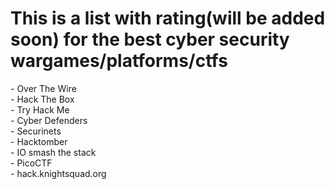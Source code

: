 <H1>This is a list with rating(will be added soon) for the best cyber security wargames/platforms/ctfs</H1>
- Over The Wire<br>
- Hack The Box<br>
- Try Hack Me<br>
- Cyber Defenders<br>
- Securinets<br>
- Hacktomber<br>
- IO smash the stack<br>
- PicoCTF<br>
- hack.knightsquad.org<br>

